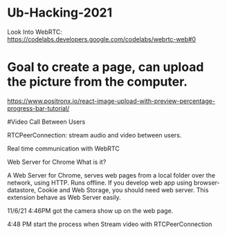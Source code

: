 # Ub-Hacking-2021

Look Into WebRTC:
https://codelabs.developers.google.com/codelabs/webrtc-web#0


# Goal to create a page, can upload the picture from the computer.

https://www.positronx.io/react-image-upload-with-preview-percentage-progress-bar-tutorial/

#Video Call Between Users

RTCPeerConnection: stream audio and video between users.



Real time communication with WebRTC

Web Server for Chrome What is it?

A Web Server for Chrome, serves web pages from a local folder over the network, using HTTP. Runs offline. If you develop web app using browser-datastore, Cookie and Web Storage, you should need web server. This extension behave as Web Server easily.


11/6/21 4:46PM got the camera show up on the web page.

4:48 PM start the process when Stream video with RTCPeerConnection
